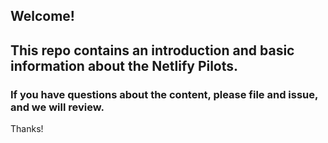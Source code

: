 ## Welcome!


## This repo contains an introduction and basic information about the Netlify Pilots.

### If you have questions about the content, please file and issue, and we will review.

Thanks!
